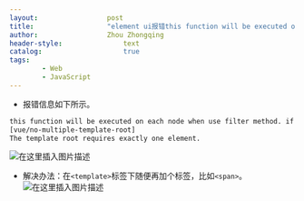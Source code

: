 ```yaml
---
layout:					post
title:					"element ui报错this function will be executed on each...The template root requires exactly one element."
author:					Zhou Zhongqing
header-style:				text
catalog:					true
tags:
		- Web
		- JavaScript
---
```

- 报错信息如下所示。

```html
this function will be executed on each node when use filter method. if return 'false', tree node will be hidden.
[vue/no-multiple-template-root]
The template root requires exactly one element.
```
![在这里插入图片描述](https://i-blog.csdnimg.cn/blog_migrate/7ac5d6869ebae38ae8476f7fbaee14e7.png#pic_center)
- 解决办法：在`<template>`标签下随便再加个标签，比如`<span>`。
![在这里插入图片描述](https://i-blog.csdnimg.cn/blog_migrate/9af15072837dc9e867590b12f31a9a32.png#pic_center)

